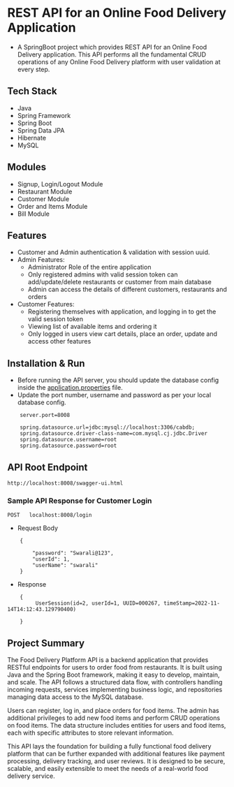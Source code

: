 # REST API for an Online Food Delivery Application

* A SpringBoot project which provides REST API for an Online Food Delivery application. This API performs all the fundamental CRUD operations of any Online Food Delivery platform with user validation at every step.

## Tech Stack

* Java
* Spring Framework
* Spring Boot
* Spring Data JPA
* Hibernate
* MySQL

## Modules

* Signup, Login/Logout Module
* Restaurant Module
* Customer Module
* Order and Items Module
* Bill Module

## Features

* Customer and Admin authentication & validation with session uuid.
* Admin Features:
    * Administrator Role of the entire application
    * Only registered admins with valid session token can add/update/delete restaurants or customer from main database
    * Admin can access the details of different customers, restaurants and orders
* Customer Features:
    * Registering themselves with application, and logging in to get the valid session token
    * Viewing list of available items and ordering it
    * Only logged in users view cart details, place an order, update and access other features
    
## Installation & Run

* Before running the API server, you should update the database config inside the [application.properties](https://github.com/AamirSohail763/Online-food-delivery-app/blob/main/Food_Delivery_App/src/main/resources/application.properties) file. 
* Update the port number, username and password as per your local database config.

```
    server.port=8008

    spring.datasource.url=jdbc:mysql://localhost:3306/cabdb;
    spring.datasource.driver-class-name=com.mysql.cj.jdbc.Driver
    spring.datasource.username=root
    spring.datasource.password=root

```

## API Root Endpoint

`http://localhost:8008/swagger-ui.html`

### Sample API Response for Customer Login

`POST   localhost:8008/login`

* Request Body

```
    {
        
        "password": "Swarali@123",
        "userId": 1,
        "userName": "swarali"
    }
```

* Response

```
    {
         UserSession(id=2, userId=1, UUID=000267, timeStamp=2022-11-14T14:12:43.129790400)

    }
```
## Project Summary
The Food Delivery Platform API is a backend application that provides RESTful endpoints for users to order food from restaurants. It is built using Java and the Spring Boot framework, making it easy to develop, maintain, and scale. The API follows a structured data flow, with controllers handling incoming requests, services implementing business logic, and repositories managing data access to the MySQL database.

Users can register, log in, and place orders for food items. The admin has additional privileges to add new food items and perform CRUD operations on food items. The data structure includes entities for users and food items, each with specific attributes to store relevant information.

This API lays the foundation for building a fully functional food delivery platform that can be further expanded with additional features like payment processing, delivery tracking, and user reviews. It is designed to be secure, scalable, and easily extensible to meet the needs of a real-world food delivery service.
